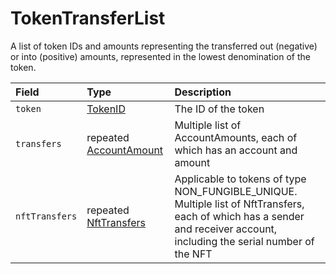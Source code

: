 # TokenTransferList

A list of token IDs and amounts representing the transferred out \(negative\) or into \(positive\) amounts, represented in the lowest denomination of the token.

| Field | Type | Description |
| :--- | :--- | :--- |
| `token` | [TokenID](tokenid.md) | The ID of the token |
| `transfers` | repeated [AccountAmount](accountamount.md) | Multiple list of AccountAmounts, each of which has an account and amount |
| `nftTransfers` | repeated [NftTransfers](nfttransfer.md) | Applicable to tokens of type NON\_FUNGIBLE\_UNIQUE. Multiple list of NftTransfers, each of which has a sender and receiver account, including the serial number of the NFT |



